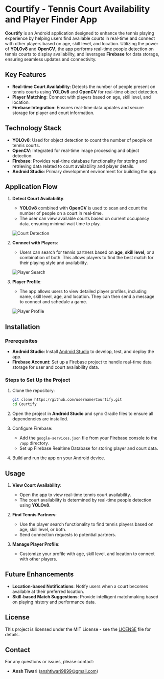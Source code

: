 # Courtify - Tennis Court Availability and Player Finder App

**Courtify** is an Android application designed to enhance the tennis playing experience by helping users find available courts in real-time and connect with other players based on age, skill level, and location. Utilizing the power of **YOLOv8** and **OpenCV**, the app performs real-time people detection on tennis courts to display availability, and leverages **Firebase** for data storage, ensuring seamless updates and connectivity.

## Key Features

- **Real-time Court Availability**: Detects the number of people present on tennis courts using **YOLOv8** and **OpenCV** for real-time object detection.
- **Player Matching**: Connect with players based on age, skill level, and location.
- **Firebase Integration**: Ensures real-time data updates and secure storage for player and court information.

## Technology Stack

- **YOLOv8**: Used for object detection to count the number of people on tennis courts.
- **OpenCV**: Integrated for real-time image processing and object detection.
- **Firebase**: Provides real-time database functionality for storing and retrieving data related to court availability and player details.
- **Android Studio**: Primary development environment for building the app.
  
## Application Flow

1. **Detect Court Availability**:
   - **YOLOv8** combined with **OpenCV** is used to scan and count the number of people on a court in real-time.
   - The user can view available courts based on current occupancy data, ensuring minimal wait time to play.

   ![Court Detection](https://imgur.com/QBevLj6.png)

2. **Connect with Players**:
   - Users can search for tennis partners based on **age**, **skill level**, or a combination of both. This allows players to find the best match for their playing style and availability.
   
   ![Player Search](https://imgur.com/EummAfV.png)

3. **Player Profile**:
   - The app allows users to view detailed player profiles, including name, skill level, age, and location. They can then send a message to connect and schedule a game.
   
   ![Player Profile](https://imgur.com/5FW5Fe04k8wHuJfITvybS94A.png)

## Installation

### Prerequisites

- **Android Studio**: Install [Android Studio](https://developer.android.com/studio) to develop, test, and deploy the app.
- **Firebase Account**: Set up a Firebase project to handle real-time data storage for user and court availability data.
  
### Steps to Set Up the Project

1. Clone the repository:
    ```bash
    git clone https://github.com/username/Courtify.git
    cd Courtify
    ```

2. Open the project in **Android Studio** and sync Gradle files to ensure all dependencies are installed.

3. Configure Firebase:
    - Add the `google-services.json` file from your Firebase console to the `/app` directory.
    - Set up Firebase Realtime Database for storing player and court data.
   
4. Build and run the app on your Android device.

## Usage

1. **View Court Availability**:
    - Open the app to view real-time tennis court availability.
    - The court availability is determined by real-time people detection using **YOLOv8**.

2. **Find Tennis Partners**:
    - Use the player search functionality to find tennis players based on age, skill level, or both.
    - Send connection requests to potential partners.

3. **Manage Player Profile**:
    - Customize your profile with age, skill level, and location to connect with other players.

## Future Enhancements

- **Location-based Notifications**: Notify users when a court becomes available at their preferred location.
- **Skill-based Match Suggestions**: Provide intelligent matchmaking based on playing history and performance data.

## License

This project is licensed under the MIT License - see the [LICENSE](LICENSE) file for details.

## Contact

For any questions or issues, please contact:

- **Ansh Tiwari** (anshtiwari9899@gmail.com)

